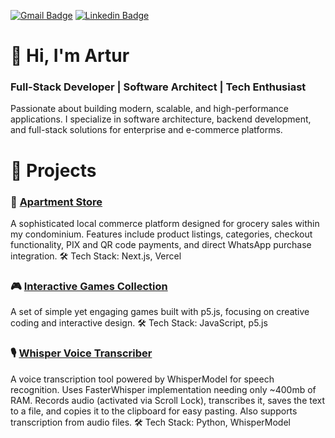 [![Gmail Badge](https://img.shields.io/badge/-Gmail-D14836?style=flat-square&logo=Gmail&logoColor=white&link=mailto:matheus.xmaz10@gmail.com)](mailto:arturssimon@gmail.com)
[![Linkedin Badge](https://img.shields.io/badge/-arturssimon-blue?style=flat-square&logo=Linkedin&logoColor=white&link=https://www.linkedin.com/in/arturssimon/)](https://www.linkedin.com/in/arturssimon/)

# 👋 Hi, I'm Artur
### Full-Stack Developer | Software Architect | Tech Enthusiast
Passionate about building modern, scalable, and high-performance applications. I specialize in software architecture, backend development, and full-stack solutions for enterprise and e-commerce platforms.

# 🚀 Projects
### 🏪 [Apartment Store](https://tudoaqui.vercel.app/)  
A sophisticated local commerce platform designed for grocery sales within my condominium. Features include product listings, categories, checkout functionality, PIX and QR code payments, and direct WhatsApp purchase integration.
🛠 Tech Stack: Next.js, Vercel

### 🎮 [Interactive Games Collection](https://github.com/stars/artur-simon/lists/processing-games)  
A set of simple yet engaging games built with p5.js, focusing on creative coding and interactive design.
🛠 Tech Stack: JavaScript, p5.js

### 🎙️ [Whisper Voice Transcriber](https://github.com/artur-simon/Faster-Whisper-Implementation)  
A voice transcription tool powered by WhisperModel for speech recognition. Uses FasterWhisper implementation needing only ~400mb of RAM. Records audio (activated via Scroll Lock), transcribes it, saves the text to a file, and copies it to the clipboard for easy pasting. Also supports transcription from audio files.
🛠 Tech Stack: Python, WhisperModel

<!--
Here are some ideas to get you started:
- 🔭 I’m currently working on ...
- 🌱 I’m currently learning ...
- 👯 I’m looking to collaborate on ...
- 🤔 I’m looking for help with ...
- 💬 Ask me about ...
- 📫 How to reach me: ...
- 😄 Pronouns: ...
- ⚡ Fun fact: ...
-->
